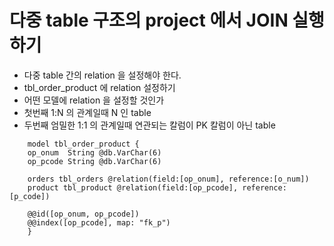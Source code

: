# 다중 table 구조의 project 에서 JOIN 실행하기

- 다중 table 간의 relation 을 설정해야 한다.
- tbl_order_product 에 relation 설정하기
- 어떤 모델에 relation 을 설정할 것인가
- 첫번째 1:N 의 관계일때 N 인 table
- 두번째 엄밀한 1:1 의 관계일때 연관되는 칼럼이 PK 칼럼이 아닌 table

```schema.prisma
    model tbl_order_product {
    op_onum  String @db.VarChar(6)
    op_pcode String @db.VarChar(6)

    orders tbl_orders @relation(field:[op_onum], reference:[o_num])
    product tbl_product @relation(field:[op_pcode], reference:[p_code])

    @@id([op_onum, op_pcode])
    @@index([op_pcode], map: "fk_p")
    }

```
